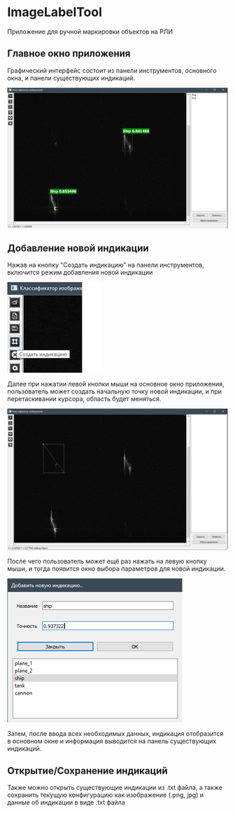 # ImageLabelTool
Приложение для ручной маркировки объектов на РЛИ
## Главное окно приложения
Графический интерфейс состоит из панели инструментов, основного окна, и панели существующих индикаций.

![readme-images/img1.png](readme-images/mainwindow.png)

## Добавление новой индикации 
Нажав на кнопку "Создать индикацию" на панели инструментов, включится режим добавления новой индикации

![readme-images/img2.png](readme-images/buttonRect.png)

Далее при нажатии левой кнопки мыши на основное окно приложения, пользователь может создать начальную точку новой индикации, и при перетаскивании курсора, область будет меняться. 

![readme-images/img3.png](readme-images/dragging.png)

После чего пользователь может ещё раз нажать на левую кнопку мыши, и тогда появится окно выбора параметров для новой индикации.

![readme-images/img4.png](readme-images/dialog.png)

Затем, после ввода всех необходимых данных, индикация отобразится в основном окне и информация выводится на панель существующих индикаций.

## Открытие/Сохранение индикаций
Также можно открыть существующие индикации из .txt файла, а также сохранить текущую конфигурацию как изображение (.png, jpg) и данные об индикации в виде .txt файла  

